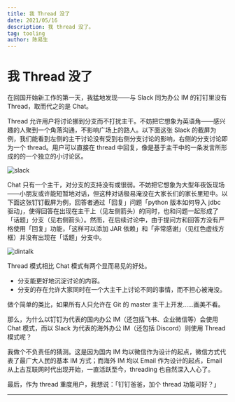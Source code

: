 ```yaml
---
title: 我 Thread 没了
date: 2021/05/16
description: 我 thread 没了。
tag: tooling
author: 陈易生
---
```


# 我 Thread 没了

在回国开始新工作的第一天，我猛地发现——与 Slack 同为办公 IM 的钉钉里没有 Thread，取而代之的是 Chat。

Thread 允许用户将讨论挪到分支而不打扰主干。不妨把它想象为英语角——感兴趣的人聚到一个角落沟通，不影响广场上的路人。以下面这张 Slack 的截屏为例，我们能看到左侧的主干讨论没有受到右侧分支讨论的影响，右侧的分支讨论即为一个 thread。用户可以直接在 thread 中回复，像是基于主干中的一条发言所形成的的一个独立的小讨论区。

![slack](/images/thread/slack.png)

Chat 只有一个主干，对分支的支持没有或很弱。不妨把它想象为大型年夜饭现场——小朋友或许能短暂地对话，但这种对话极易淹没在大家长们的家长里短中。以下面这张钉钉截屏为例，回答者通过「回复」问题「python 版本如何导入 jdbc 驱动」，使得回答在出现在主干上（见左侧箭头）的同时，也和问题一起形成了「话题」分支（见右侧箭头）。然而，在后续讨论中，由于提问方和回答方没有严格使用「回复」功能，「这样可以添加 JAR 依赖」和「非常感谢」（见红色虚线方框）并没有出现在「话题」分支中。

![dintalk](/images/thread/dintalk.png)

Thread 模式相比 Chat 模式有两个显而易见的好处。

- 分支能更好地沉淀讨论的内容。
- 分支的存在允许大家同时在一个大主干上讨论不同的事情，而不担心被淹没。

做个简单的类比，如果所有人只允许在 Git 的 master 主干上开发……画美不看。

那么，为什么以钉钉为代表的国内办公 IM（还包括飞书、企业微信等）会使用 Chat 模式，而以 Slack 为代表的海外办公 IM（还包括 Discord）则使用 Thread 模式呢？

我做个不负责任的猜测。这是因为国内 IM 均以微信作为设计的起点，微信方式代表了最广大人民的基本 IM 方式；而海外 IM 均以 Email 作为设计的起点，Email 从上古互联网时代出现开始，一直活跃至今，threading 也自然深入人心了。

最后，作为 thread 重度用户，我想说：「钉钉爸爸，加个 thread 功能可好？」

---
